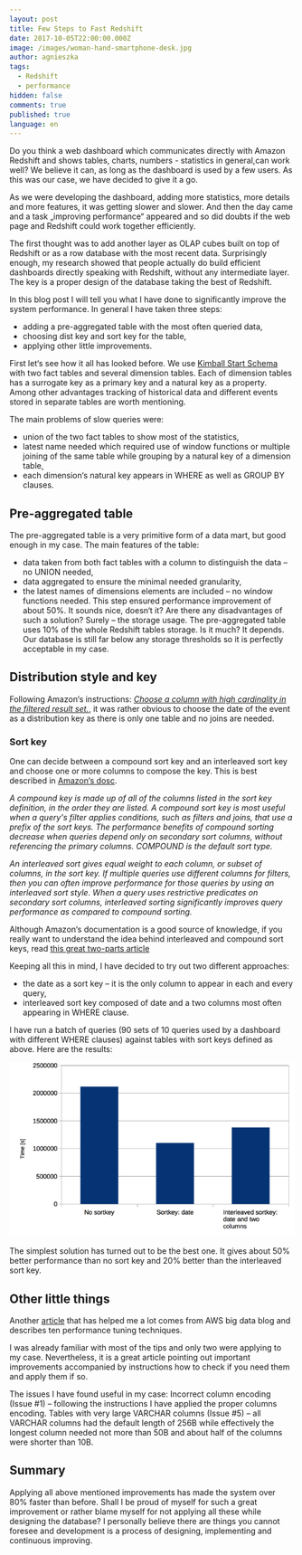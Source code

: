 ```yaml
---
layout: post
title: Few Steps to Fast Redshift
date: 2017-10-05T22:00:00.000Z
image: /images/woman-hand-smartphone-desk.jpg
author: agnieszka
tags:
  - Redshift
  - performance
hidden: false
comments: true
published: true
language: en
---
```

Do you think a web dashboard which communicates directly with Amazon Redshift and shows tables, charts, numbers - statistics in general,can work well? We believe it can, as long as the dashboard is used by a few users. As this was our case, we have decided to give it a go. 

As we were developing the dashboard, adding more statistics, more details and more features, it was getting slower and slower. And then the day came and a task „improving performance“ appeared and so did doubts if the web page and Redshift could work together efficiently.

The first thought was to add another layer as OLAP cubes built on top of Redshift or as a row database with the most recent data. Surprisingly enough, my research showed that people actually do build efficient dashboards directly speaking with Redshift, without any intermediate layer. The key is a proper design of the database taking the best of Redshift.

In this blog post I will tell you what I have done to significantly improve the system performance. In general I have taken three steps:

* adding a pre-aggregated table with the most often queried data,
* choosing dist key and sort key for the table,
* applying other little improvements.

First let‘s see how it all has looked before. We use [Kimball Start Schema](http://www.kimballgroup.com/data-warehouse-business-intelligence-resources/kimball-techniques/dimensional-modeling-techniques/star-schema-olap-cube/) with two fact tables and several dimension tables. Each of dimension tables has a surrogate key as a primary key and a natural key as a property. Among other advantages tracking of historical data and different events stored in separate tables are worth mentioning.

The main problems of slow queries were:

* union of the two fact tables to show most of the statistics,
* latest name needed which required use of window functions or multiple joining of the same table while grouping by a natural key of a dimension table,
* each dimension‘s natural key appears in WHERE as well as GROUP BY clauses.

## **Pre-aggregated table**

The pre-aggregated table is a very primitive form of a data mart, but good enough in my case. The main features of the table:

* data taken from both fact tables with a column to distinguish the data – no UNION needed,
* data aggregated to ensure the minimal needed granularity,
* the latest names of dimensions elements are included – no window functions needed. This step ensured performance improvement of about 50%. It sounds nice, doesn‘t it? Are there any disadvantages of such a solution? Surely – the storage usage. The pre-aggregated table uses 10% of the whole Redshift tables storage. Is it much? It depends. Our database is still far below any storage thresholds so it is perfectly acceptable in my case.

## **Distribution style and key**

Following Amazon‘s instructions: <cite>[Choose a column with high cardinality in the filtered result set.](http://docs.aws.amazon.com/redshift/latest/dg/c_best-practices-best-dist-key.html)</cite>, it was rather obvious to choose the date of the event as a distribution key as there is only one table and no joins are needed. 

### **Sort key**

One can decide between a compound sort key and an interleaved sort key and choose one or more columns to compose the key. This is best described in [Amazon‘s dosc](http://docs.aws.amazon.com/redshift/latest/dg/t_Sorting_data.html).

<cite>A compound key is made up of all of the columns listed in the sort key definition, in the order they are listed. A compound sort key is most useful when a query's filter applies conditions, such as filters and joins, that use a prefix of the sort keys. The performance benefits of compound sorting decrease when queries depend only on secondary sort columns, without referencing the primary columns. COMPOUND is the default sort type.</cite>

<cite>An interleaved sort gives equal weight to each column, or subset of columns, in the sort key. If multiple queries use different columns for filters, then you can often improve performance for those queries by using an interleaved sort style. When a query uses restrictive predicates on secondary sort columns, interleaved sorting significantly improves query performance as compared to compound sorting.</cite>

Although Amazon‘s documentation is a good source of knowledge, if you really want to understand the idea behind interleaved and compound sort keys, read [this great two-parts article](https://blog.chartio.com/posts/understanding-interleaved-sort-keys-in-amazon-redshift-part-1)

Keeping all this in mind, I have decided to try out two different approaches:

* the date as a sort key – it is the only column to appear in each and every query,
* interleaved sort key composed of date and a two columns most often appearing in WHERE clause.

I have run a batch of queries (90 sets of 10 queries used by a dashboard with different WHERE clauses) against tables with sort keys defined as above. Here are the results:

![Photo 1](../../static/images/few-steps-to-fast-redshift/chart.png "")

The simplest solution has turned out to be the best one. It gives about 50% better performance than no sort key and 20% better than the interleaved sort key.

## **Other little things**

Another [article](https://aws.amazon.com/blogs/big-data/top-10-performance-tuning-techniques-for-amazon-redshift/) that has helped me a lot comes from AWS big data blog and describes ten performance tuning techniques.

I was already familiar with most of the tips and only two were applying to my case. Nevertheless, it is a great article pointing out important improvements accompanied by instructions how to check if you need them and apply them if so.

The issues I have found useful in my case: Incorrect column encoding (Issue #1) – following the instructions I have applied the proper columns encoding. Tables with very large VARCHAR columns (Issue #5) – all VARCHAR columns had the default length of 256B while effectively the longest column needed not more than 50B and about half of the columns were shorter than 10B.

## **Summary**

Applying all above mentioned improvements has made the system over 80% faster than before. Shall I be proud of myself for such a great improvement or rather blame myself for not applying all these while designing the database? I personally believe there are things you cannot foresee and development is a process of designing, implementing and continuous improving.
